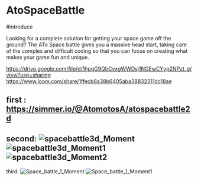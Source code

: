 # AtoSpaceBattle
#introduce

Looking for a complete solution for getting your space game off the ground? The ATo Space battle gives you a massive head start, taking care of the complex and difficult coding so that you can focus on creating what makes your game fun and unique.

https://drive.google.com/file/d/1hpqG9QbCvxgWWDsj1NGEwCYyp2NPzt_g/view?usp=sharing
https://www.loom.com/share/1ffecb6a38b6405aba38832311dc18ae

first : https://simmer.io/@AtomotosA/atospacebattle2d
--------------------------------------------------------
second:
![spacebattle3d_Moment](https://user-images.githubusercontent.com/89033750/161422196-268cb17c-99fa-406b-a2d6-353d6f0fd4fc.jpg)
![spacebattle3d_Moment1](https://user-images.githubusercontent.com/89033750/161422032-b4280144-2fd6-4a62-ad75-12864f3e16c5.jpg)
![spacebattle3d_Moment2](https://user-images.githubusercontent.com/89033750/161422033-11cf2c09-52c8-4f49-a0d0-055820f418af.jpg)
-----------------------------------------------------------
third:
![Space_battle_1_Moment](https://user-images.githubusercontent.com/89033750/161422034-06f13705-24f3-4b2e-855f-aecec1db59ae.jpg)
![Space_battle_1_Moment1](https://user-images.githubusercontent.com/89033750/161422037-c0964d90-3a3b-4a89-a44d-47b7098267ec.jpg)
